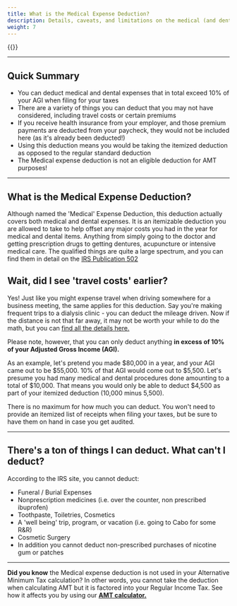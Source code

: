 ```yaml
---
title: What is the Medical Expense Deduction?
description: Details, caveats, and limitations on the medical (and dental!) expense deduction
weight: 7
---
```

{{<disclaimer>}}

---------
Quick Summary
---

- You can deduct medical and dental expenses that in total exceed 10% of your AGI when filing for your taxes
- There are a variety of things you can deduct that you may not have considered, including travel costs or certain premiums
- If you receive health insurance from your employer, and those premium payments are deducted from your paycheck, they would not be included here (as it's already been deducted!)
- Using this deduction means you would be taking the itemized deduction as opposed to the regular standard deduction
- The Medical expense deduction is not an eligible deduction for AMT purposes!

------------------------------


What is the Medical Expense Deduction?
---
Although named the 'Medical' Expense Deduction, this deduction actually covers both medical and dental expenses. It is an itemizable deduction you are allowed to take to help offset any major costs you had in the year for medical and dental items. Anything from simply going to the doctor and getting prescription drugs to getting dentures, acupuncture or intensive medical care. The qualified things are quite a large spectrum, and you can find them in detail on the [IRS Publication 502](https://www.irs.gov/taxtopics/tc502)

Wait, did I see 'travel costs' earlier? 
---
Yes! Just like you might expense travel when driving somewhere for a business meeting, the same applies for this deduction. Say you're making frequent trips to a dialysis clinic - you can deduct the mileage driven. Now if the distance is not that far away, it may not be worth your while to do the math, but you can [find all the details here.](https://www.irs.gov/newsroom/irs-issues-standard-mileage-rates-for-2020)

Please note, however, that you can only deduct anything **in excess of 10% of your Adjusted Gross Income (AGI).** 

As an example, let's pretend you made $80,000 in a year, and your AGI came out to be $55,000. 10% of that AGI would come out to $5,500. Let's presume you had many medical and dental procedures done amounting to a total of $10,000. That means you would only be able to deduct $4,500 as part of your itemized deduction (10,000 minus 5,500).

There is no maximum for how much you can deduct. You won't need to provide an itemized list of receipts when filing your taxes, but be sure to have them on hand in case you get audited.

------------------------------

There's a ton of things I can deduct. What can't I deduct?
---

According to the IRS site, you cannot deduct:
- Funeral / Burial Expenses
- Nonprescription medicines (i.e. over the counter, non prescribed ibuprofen)
- Toothpaste, Toiletries, Cosmetics
- A 'well being' trip, program, or vacation (i.e. going to Cabo for some R&R)
- Cosmetic Surgery
- In addition you cannot deduct non-prescribed purchases of nicotine gum or patches

------------------------------

**Did you know** the Medical expense deduction is not used in your Alternative Minimum Tax calculation? In other words, you cannot take the deduction when calculating AMT but it is factored into your Regular Income Tax. See how it affects you by using our **[AMT calculator.](/amt-calculator)**
